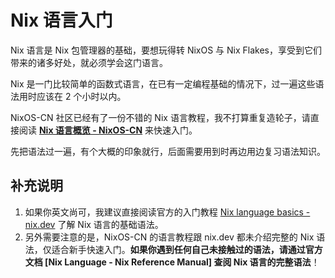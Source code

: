 # Nix 语言入门

Nix 语言是 Nix 包管理器的基础，要想玩得转 NixOS 与 Nix Flakes，享受到它们带来的诸多好处，就必须学会这门语言。

Nix 是一门比较简单的函数式语言，在已有一定编程基础的情况下，过一遍这些语法用时应该在 2 个小时以内。

NixOS-CN 社区已经有了一份不错的 Nix 语言教程，我不打算重复造轮子，请直接阅读 [**Nix 语言概览 - NixOS-CN**](https://nixos-cn.org/tutorials/lang) 来快速入门。

先把语法过一遍，有个大概的印象就行，后面需要用到时再边用边复习语法知识。

## 补充说明

1. 如果你英文尚可，我建议直接阅读官方的入门教程 [Nix language basics - nix.dev](https://nix.dev/tutorials/nix-language) 了解 Nix 语言的基础语法。
2. 另外需要注意的是，NixOS-CN 的语言教程跟 nix.dev 都未介绍完整的 Nix 语法，仅适合新手快速入门。**如果你遇到任何自己未接触过的语法，请通过官方文档 [Nix Language - Nix Reference Manual] 查阅 Nix 语言的完整语法**！
